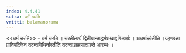 ```yaml
---
index: 4.4.41
sutra: धर्मं चरति
vritti: balamanorama
---
```


<<धर्मं चरति>> - धर्मं चरति । चरतीत्यर्थे द्वितीयान्ताद्धर्मशब्दाट्ठगित्यर्थः । अधर्माच्चेतीति ।ग्रहणवता प्रातिपदिकेन तदन्तविधिर्नास्ती॑ति तदन्ताऽग्रहणादप्राप्ते आरम्भः ।